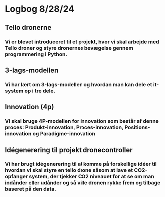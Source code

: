 # Logbog 8/28/24
## Tello dronerne
### Vi er blevet introduceret til et projekt, hvor vi skal arbejde med Tello droner og styre dronernes bevægelse gennem programmering i Python.

## 3-lags-modellen
### Vi har lært om 3-lags-modellen og hvordan man kan dele et it-system op i tre dele.


## Innovation (4p)
### Vi skal bruge 4P-modellen for innovation som består af denne proces: Produkt-innovation, Proces-innovation, Positions-innovation og Paradigme-innovation

## Idégenerering til projekt dronecontroller
### Vi har brugt idégenerering til at komme på forskellige idéer til hvordan vi skal styre en tello drone såsom at lave et CO2-opfanger system, der tjekker CO2 niveauet for at se om man indånder eller udånder og så ville dronen rykke frem og tilbage baseret på den data.
